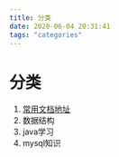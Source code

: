 ```yaml
---
title: 分类
date: 2020-06-04 20:31:41
tags: "categories"
---
```

# 分类

1. [常用文档地址](/2020/06/24/2020/收藏网址链接/)
1. 数据结构
1. java学习
1. mysql知识
